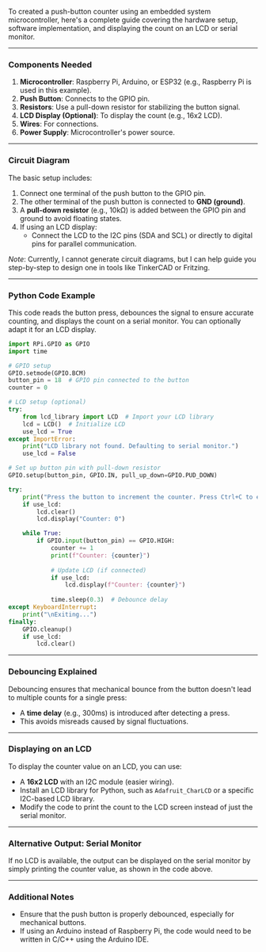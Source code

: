 To created a push-button counter using an embedded system microcontroller, here's a complete guide covering the hardware setup, software implementation, and displaying the count on an LCD or serial monitor.

---

### **Components Needed**
1. **Microcontroller**: Raspberry Pi, Arduino, or ESP32 (e.g., Raspberry Pi is used in this example).
2. **Push Button**: Connects to the GPIO pin.
3. **Resistors**: Use a pull-down resistor for stabilizing the button signal.
4. **LCD Display (Optional)**: To display the count (e.g., 16x2 LCD).
5. **Wires**: For connections.
6. **Power Supply**: Microcontroller's power source.

---

### **Circuit Diagram**
The basic setup includes:
1. Connect one terminal of the push button to the GPIO pin.
2. The other terminal of the push button is connected to **GND (ground)**.
3. A **pull-down resistor** (e.g., 10kΩ) is added between the GPIO pin and ground to avoid floating states.
4. If using an LCD display:
   - Connect the LCD to the I2C pins (SDA and SCL) or directly to digital pins for parallel communication.

*Note*: Currently, I cannot generate circuit diagrams, but I can help guide you step-by-step to design one in tools like TinkerCAD or Fritzing.

---

### **Python Code Example**

This code reads the button press, debounces the signal to ensure accurate counting, and displays the count on a serial monitor. You can optionally adapt it for an LCD display.

```python
import RPi.GPIO as GPIO
import time

# GPIO setup
GPIO.setmode(GPIO.BCM)
button_pin = 18  # GPIO pin connected to the button
counter = 0

# LCD setup (optional)
try:
    from lcd_library import LCD  # Import your LCD library
    lcd = LCD()  # Initialize LCD
    use_lcd = True
except ImportError:
    print("LCD library not found. Defaulting to serial monitor.")
    use_lcd = False

# Set up button pin with pull-down resistor
GPIO.setup(button_pin, GPIO.IN, pull_up_down=GPIO.PUD_DOWN)

try:
    print("Press the button to increment the counter. Press Ctrl+C to exit.")
    if use_lcd:
        lcd.clear()
        lcd.display("Counter: 0")

    while True:
        if GPIO.input(button_pin) == GPIO.HIGH:
            counter += 1
            print(f"Counter: {counter}")
            
            # Update LCD (if connected)
            if use_lcd:
                lcd.display(f"Counter: {counter}")
                
            time.sleep(0.3)  # Debounce delay
except KeyboardInterrupt:
    print("\nExiting...")
finally:
    GPIO.cleanup()
    if use_lcd:
        lcd.clear()
```

---

### **Debouncing Explained**
Debouncing ensures that mechanical bounce from the button doesn't lead to multiple counts for a single press:
- A **time delay** (e.g., 300ms) is introduced after detecting a press.
- This avoids misreads caused by signal fluctuations.

---

### **Displaying on an LCD**
To display the counter value on an LCD, you can use:
- A **16x2 LCD** with an I2C module (easier wiring).
- Install an LCD library for Python, such as `Adafruit_CharLCD` or a specific I2C-based LCD library.
- Modify the code to print the count to the LCD screen instead of just the serial monitor.

---

### **Alternative Output: Serial Monitor**
If no LCD is available, the output can be displayed on the serial monitor by simply printing the counter value, as shown in the code above.

---

### **Additional Notes**
- Ensure that the push button is properly debounced, especially for mechanical buttons.
- If using an Arduino instead of Raspberry Pi, the code would need to be written in C/C++ using the Arduino IDE. 

